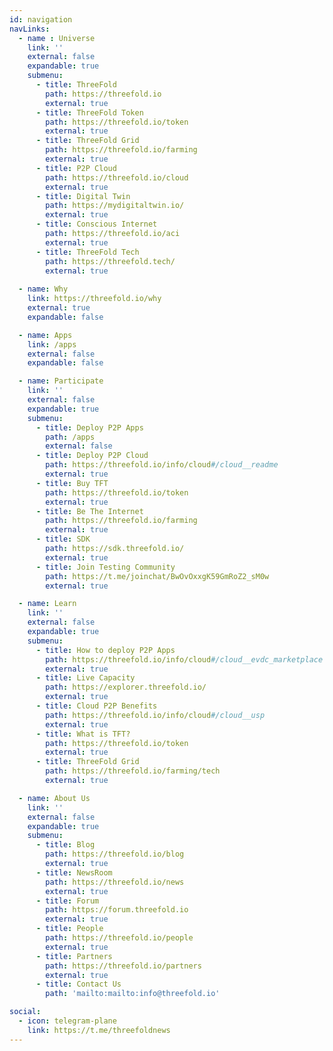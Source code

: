 ```yaml
---
id: navigation
navLinks:
  - name : Universe
    link: ''
    external: false
    expandable: true
    submenu:
      - title: ThreeFold
        path: https://threefold.io
        external: true
      - title: ThreeFold Token
        path: https://threefold.io/token
        external: true
      - title: ThreeFold Grid
        path: https://threefold.io/farming
        external: true
      - title: P2P Cloud
        path: https://threefold.io/cloud
        external: true
      - title: Digital Twin
        path: https://mydigitaltwin.io/
        external: true
      - title: Conscious Internet
        path: https://threefold.io/aci
        external: true
      - title: ThreeFold Tech
        path: https://threefold.tech/
        external: true
        
  - name: Why
    link: https://threefold.io/why
    external: true
    expandable: false

  - name: Apps
    link: /apps
    external: false
    expandable: false

  - name: Participate
    link: ''
    external: false
    expandable: true
    submenu:
      - title: Deploy P2P Apps
        path: /apps
        external: false
      - title: Deploy P2P Cloud
        path: https://threefold.io/info/cloud#/cloud__readme
        external: true
      - title: Buy TFT
        path: https://threefold.io/token
        external: true
      - title: Be The Internet
        path: https://threefold.io/farming
        external: true
      - title: SDK
        path: https://sdk.threefold.io/
        external: true
      - title: Join Testing Community
        path: https://t.me/joinchat/BwOvOxxgK59GmRoZ2_sM0w
        external: true

  - name: Learn
    link: ''
    external: false
    expandable: true
    submenu:
      - title: How to deploy P2P Apps
        path: https://threefold.io/info/cloud#/cloud__evdc_marketplace
        external: true
      - title: Live Capacity
        path: https://explorer.threefold.io/
        external: true
      - title: Cloud P2P Benefits
        path: https://threefold.io/info/cloud#/cloud__usp
        external: true
      - title: What is TFT?
        path: https://threefold.io/token
        external: true
      - title: ThreeFold Grid
        path: https://threefold.io/farming/tech
        external: true

  - name: About Us
    link: ''
    external: false
    expandable: true
    submenu:
      - title: Blog
        path: https://threefold.io/blog
        external: true
      - title: NewsRoom
        path: https://threefold.io/news
        external: true
      - title: Forum
        path: https://forum.threefold.io
        external: true
      - title: People
        path: https://threefold.io/people
        external: true
      - title: Partners
        path: https://threefold.io/partners
        external: true
      - title: Contact Us
        path: 'mailto:mailto:info@threefold.io'

social:
  - icon: telegram-plane
    link: https://t.me/threefoldnews
---
```

